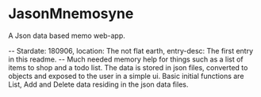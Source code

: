 # JasonMnemosyne
A Json data based memo web-app.

-- Stardate: 180906, location: The not flat earth, entry-desc: The first entry in this readme. --
Much needed memory help for things such as a list of items to shop and a todo list. The data is stored in json files, 
converted to objects and exposed to the user in a simple ui. Basic initial functions are List, Add and Delete data 
residing in the json data files.  

